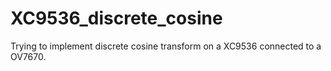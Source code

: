 # XC9536_discrete_cosine
Trying to implement discrete cosine transform on a XC9536 connected to a OV7670.
